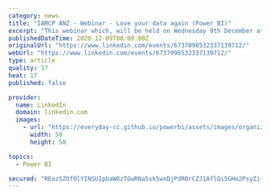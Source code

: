 ```yaml
---
category: news
title: "IAMCP ANZ - Webinar - Love your data again (Power BI)"
excerpt: "This webinar which, will be held on Wednesday 9th December at 12pm AEDT (2pm NZ), is the inaugural webinar for the recently established ANZ Chapter of IAMCP. Topic: \"Power BI Webinar: Learn to Love Your Data Again\" In this session we’ll use a real-life customer database scenario to show you how to pull data from unrelated tables to create tangible insights."
publishedDateTime: 2020-12-09T00:00:00Z
originalUrl: "https://www.linkedin.com/events/6737098532337139712/"
webUrl: "https://www.linkedin.com/events/6737098532337139712/"
type: article
quality: 17
heat: 17
published: false

provider:
  name: LinkedIn
  domain: linkedin.com
  images:
    - url: "https://everyday-cc.github.io/powerbi/assets/images/organizations/linkedin.com-50x50.jpg"
      width: 50
      height: 50

topics:
  - Power BI

secured: "REozSZOfOlYINSUIpbaW8zTGwRNa5sk5wxDjPdR0rCZJ1AflQi5GHo2PsyZi+U6hyt+rZc45XH/ecAffWQlK+tvo5UDUE9dxIy7Pp6HQJt5GQZldG2I58/JAeaxJd1zacu5zz/rc8Zs7PB7toolL/d3AE/4evoTiqvu7yYaDSWs9SkqS4ZIrVXhDIB+0lJqh6j2SaNTS5gQCqpl+T+j/AjQPj74ZZyCLCJbzjr99ZaHWTbcwrxzbedkeALGSz2ysLnJazL+HSiAHjFq65lc/H29eb1OC4kdReH7RkBhcplr8Hh0XXY7MfGS2188qEZFaMhuad5+23f9J7YvukSIp0mB2SWhG9hVXjBDu6RjI50A=;FjYKK1NNV1UYKShIETndxw=="
---
```


